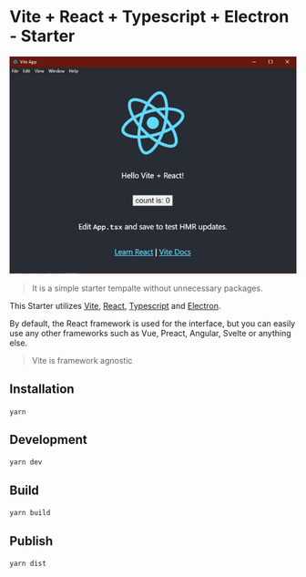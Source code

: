 # Vite + React + Typescript + Electron - Starter

![Vite React+ Typescript + Electron Starter](screenshot.png)

> It is a simple starter tempalte without unnecessary packages.

This Starter utilizes [Vite](https://github.com/vitejs/vite), [React](https://reactjs.org/), [Typescript](https://www.typescriptlang.org/) and [Electron](https://electronjs.org/).

By default, the React framework is used for the interface, but you can easily use any other frameworks such as Vue, Preact, Angular, Svelte or anything else.

> Vite is framework agnostic

## Installation

`yarn`

## Development

`yarn dev`

## Build

`yarn build`

## Publish

`yarn dist`
